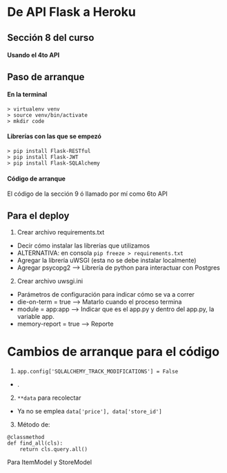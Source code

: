 # De API Flask a Heroku
## Sección 8 del curso
#### Usando el 4to API

## Paso de arranque
#### En la terminal
```
> virtualenv venv
> source venv/bin/activate
> mkdir code
```

#### Librerías con las que se empezó
```
> pip install Flask-RESTful
> pip install Flask-JWT
> pip install Flask-SQLAlchemy
```

#### Código de arranque
El código de la sección 9 ó llamado por mí como 6to API

## Para el deploy
1. Crear archivo requirements.txt
  - Decir cómo instalar las librerías que utilizamos
  - ALTERNATIVA: en consola ``` pip freeze > requirements.txt ```
  - Agregar la librería uWSGI (esta no se debe instalar localmente)
  - Agregar psycopg2 --\> Librería de python para interactuar con Postgres
2. Crear archivo uwsgi.ini
  - Parámetros de configuración para indicar cómo se va a correr
  - die-on-term = true --\> Matarlo cuando el proceso termina
  - module = app:app --\> Indicar que es el app.py y dentro del app.py, la variable app.
  - memory-report = true --\> Reporte


# Cambios de arranque para el código
1. ```app.config['SQLALCHEMY_TRACK_MODIFICATIONS'] = False```
  - .
2. ```**data``` para recolectar
  - Ya no se emplea ```data['price'], data['store_id']```
3. Método de:
  ```
  @classmethod
  def find_all(cls):
      return cls.query.all()
  ```
  Para ItemModel y StoreModel
